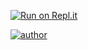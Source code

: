 [![Run on Repl.it](https://repl.it/badge/github/lukasz-kniola/subjid_hash)](https://repl.it/github/lukasz-kniola/subjid_hash)

[![author](https://img.shields.io/badge/author-tatawu-blue?style=flat-square)](https://github.com/lukasz-kniola)
